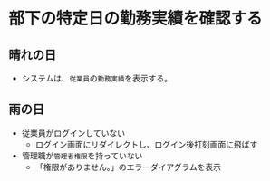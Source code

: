 # 部下の特定日の勤務実績を確認する
## 晴れの日
- システムは、`従業員`の`勤務実績`を表示する。

## 雨の日
- 従業員がログインしていない
    - ログイン画面にリダイレクトし、ログイン後打刻画面に飛ばす
- 管理職が`管理者権限`を持っていない
    - 「権限がありません。」のエラーダイアグラムを表示